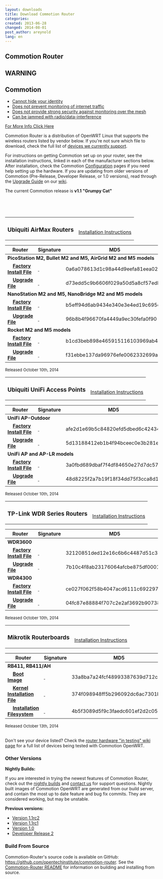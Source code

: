 ```yaml
---
layout: downloads
title: Download Commotion Router
categories:
created: 2013-06-28
changed: 2014-08-01
post_author: areynold
lang: en
---
```

<h2>Commotion Router</h2>

<div class="warning-label">
<div class="warning-top">
<h2>WARNING</h2>
</div>

<div class="warning-bottom">
<h2>Commotion</h2>

<ul>
	<li><a href="/understanding-commotions-warning-label#anonymity">Cannot hide your identity</a></li>
	<li><a href="/understanding-commotions-warning-label#internet">Does not prevent monitoring of internet traffic</a></li>
	<li><a href="/understanding-commotions-warning-label#monitoring">Does not provide strong security against monitoring over the mesh</a></li>
	<li><a href="/understanding-commotions-warning-label#jamming">Can be jammed with radio/data-interference</a></li>
</ul>
<a href="/understanding-commotions-warning-label">For More Info Click Here</a></div>
</div>

<p>Commotion Router is a distribution of OpenWRT Linux that supports the wireless routers listed by vendor below. If you're not sure which file to download, check the full list of <a href="/docs/supported-devices">devices we currently support</a>.</p>

<p>For instructions on getting Commotion set up on your router, see the installation instructions, linked in each of the manufacturer sections below. After installation, check the Commotion <a href="/docs/cck/installing-configuring/configure-commotion/">Configuration</a> pages if you need help setting up the hardware. If you are updating from older versions of Commotion (Pre-Release, Developer Release, or 1.0 versions), read through the <a href="https://wiki.commotionwireless.net/doku.php?id=general_resources:documentation:router:upgrading_from_previous_versions">Upgrade Guide</a> on our <a href="https://wiki.commotionwireless.net/">wiki</a>.</p>

<p>The current Commotion release is <strong>v1.1 "Grumpy Cat"</strong></p>

<p>&nbsp;</p>
<p>&nbsp;</p>

<table style="width:600px; ">
<tr><td><h3 id="ubiquiti-airmax">Ubiquiti AirMax Routers</h3></td>
<td style="align:right; vertical-align:bottom; padding-bottom:1em;"><a href="/docs/cck/installing-configuring/install-ubiquiti-router/">Installation Instructions</a></td>
</tr>
</table>

<table class="files list">
  <thead>
    <tr>
	<th scope="col">Router</th>
	<th scope="col">Signature</th>
	<th scope="col">MD5</th>
	<th scope="col">Size</th>
    </tr>
  </thead>
  <tbody>
    <tr class="file even">
	<td colspan="4"><strong>PicoStation M2, Bullet M2 and M5, AirGrid M2 and M5 models</strong></td>
    </tr>
    <tr class="file odd">
	<td>&nbsp;&nbsp;&nbsp;&nbsp;<a href="https://downloads.commotionwireless.net/router/1.1/ar71xx/generic/openwrt-ar71xx-generic-ubnt-bullet-m-squashfs-factory.bin" title="openwrt-ar71xx-generic-ubnt-bullet-m-squashfs-factory.bin"><strong>Factory Install File</strong></a></td>
	<td><a class="signature" href="https://downloads.commotionwireless.net/router/1.1/ar71xx/generic/openwrt-ar71xx-generic-ubnt-bullet-m-squashfs-factory.bin.asc">&nbsp;</a></td>
	<td>0a6a078613d1c98a44d9eefa81eea022</td>
	<td>5.1 MB</td>
    </tr>
    <tr class="file odd">
	<td>&nbsp;&nbsp;&nbsp;&nbsp;<a href="https://downloads.commotionwireless.net/router/1.1/ar71xx/generic/openwrt-ar71xx-generic-ubnt-bullet-m-squashfs-sysupgrade.bin" title="openwrt-ar71xx-generic-ubnt-bullet-m-squashfs-sysupgrade.bin"><strong>Upgrade File</strong></a></td>
	<td><a class="signature" href="https://downloads.commotionwireless.net/router/1.1/ar71xx/generic/openwrt-ar71xx-generic-ubnt-bullet-m-squashfs-sysupgrade.bin.asc">&nbsp;</a></td>
	<td>d73edd5c9b6606f029a50d5a8cf57edb</td>
	<td>5.1 MB</td>
    </tr>
    <tr class="file even">
	<td colspan="4"><strong>NanoStation M2 and M5, NanoBridge M2 and M5 models</strong></td>
    </tr>
    <tr class="file odd">
	<td>&nbsp;&nbsp;&nbsp;&nbsp;<a href="https://downloads.commotionwireless.net/router/1.1/ar71xx/generic/openwrt-ar71xx-generic-ubnt-nano-m-squashfs-factory.bin" title="openwrt-ar71xx-generic-ubnt-nano-m-squashfs-factory.bin"><strong>Factory Install File</strong></a></td>
	<td><a class="signature" href="https://downloads.commotionwireless.net/router/1.1/ar71xx/generic/openwrt-ar71xx-generic-ubnt-nano-m-squashfs-factory.bin.asc">&nbsp;</a></td>
	<td>b5eff94d6ab9434e340e3e4ed19c695d</td>
	<td>5.1 MB</td>
    </tr>
    <tr class="file odd">
	<td>&nbsp;&nbsp;&nbsp;&nbsp;<a href="https://downloads.commotionwireless.net/router/1.1/ar71xx/generic/openwrt-ar71xx-generic-ubnt-nano-m-squashfs-sysupgrade.bin" title="openwrt-ar71xx-generic-ubnt-nano-m-squashfs-sysupgrade.bin"><strong>Upgrade File</strong></a></td>
	<td><a class="signature" href="https://downloads.commotionwireless.net/router/1.1/ar71xx/generic/openwrt-ar71xx-generic-ubnt-nano-m-squashfs-sysupgrade.bin.asc">&nbsp;</a></td>
	<td>96b8b4f96670fa4449a9ec30fefa0f90</td>
	<td>5.1 MB</td>
    </tr>
    <tr class="file even">
	<td colspan="4"><strong>Rocket M2 and M5 models</strong></td>
    </tr>
    <tr class="file odd">
	<td>&nbsp;&nbsp;&nbsp;&nbsp;<a href="https://downloads.commotionwireless.net/router/1.1/ar71xx/generic/openwrt-ar71xx-generic-ubnt-rocket-m-squashfs-factory.bin" title="openwrt-ar71xx-generic-ubnt-rocket-m-squashfs-factory.bin"><strong>Factory Install File</strong></a></td>
	<td><a class="signature" href="https://downloads.commotionwireless.net/router/1.1/ar71xx/generic/openwrt-ar71xx-generic-ubnt-rocket-m-squashfs-factory.bin.asc">&nbsp;</a></td>
	<td>b1cd3beb898e465915116103969ab41e</td>
	<td>5.1 MB</td>
    </tr>
    <tr class="file odd">
	<td>&nbsp;&nbsp;&nbsp;&nbsp;<a href="https://downloads.commotionwireless.net/router/1.1/ar71xx/generic/openwrt-ar71xx-generic-ubnt-rocket-m-squashfs-sysupgrade.bin" title="openwrt-ar71xx-generic-ubnt-rocket-m-squashfs-sysupgrade.bin"><strong>Upgrade File</strong></a></td>
	<td><a class="signature" href="https://downloads.commotionwireless.net/router/1.1/ar71xx/generic/openwrt-ar71xx-generic-ubnt-rocket-m-squashfs-sysupgrade.bin.asc">&nbsp;</a></td>
	<td>f31ebbe137da96976efe0062332699af</td>
	<td>5.1 MB</td>
    </tr>
  </tbody>
</table>
<p style="font-size:small;">Released October 10th, 2014</p>

<table style="width:600px; ">
<tr><td><h3 id="ubiquiti-unifi">Ubiquiti UniFi Access Points</h3></td>
<td style="align:right; vertical-align:bottom; padding-bottom:1em;"><a href="/docs/cck/installing-configuring/install-unifi-router/">Installation Instructions</a></td>
</tr>
</table>

<table class="files list">
  <thead>
    <tr>
	<th scope="col">Router</th>
	<th scope="col">Signature</th>
	<th scope="col">MD5</th>
	<th scope="col">Size</th>
    </tr>
  </thead>
  <tbody>
    <tr class="file even">
	<td colspan="4"><strong>UniFi AP-Outdoor</strong></td>
    </tr>
    <tr class="file odd">
	<td>&nbsp;&nbsp;&nbsp;&nbsp;<a href="https://downloads.commotionwireless.net/router/1.1/ar71xx/generic/openwrt-ar71xx-generic-ubnt-unifi-outdoor-squashfs-factory.bin" title="openwrt-ar71xx-generic-ubnt-unifi-outdoor-squashfs-factory.bin"><strong>Factory Install File</strong></a></td>
	<td><a class="signature" href="https://downloads.commotionwireless.net/router/1.1/ar71xx/generic/openwrt-ar71xx-generic-ubnt-unifi-outdoor-squashfs-factory.bin.asc">&nbsp;</a></td>
	<td>afe2d1e69b5c84820efd5dbed6c42434</td>
	<td>5.1 MB</td>
    </tr>
    <tr class="file odd">
	<td>&nbsp;&nbsp;&nbsp;&nbsp;<a href="https://downloads.commotionwireless.net/router/1.1/ar71xx/generic/openwrt-ar71xx-generic-ubnt-unifi-outdoor-squashfs-sysupgrade.bin" title="openwrt-ar71xx-generic-ubnt-unifi-outdoor-squashfs-sysupgrade.bin"><strong>Upgrade File</strong></a></td>
	<td><a class="signature" href="https://downloads.commotionwireless.net/router/1.1/ar71xx/generic/openwrt-ar71xx-generic-ubnt-unifi-outdoor-squashfs-sysupgrade.bin.asc">&nbsp;</a></td>
	<td>5d13188412eb1b4f94bceec0e3b281ec</td>
	<td>5.1 MB</td>
    </tr>
    <tr class="file even">
	<td colspan="4"><strong>UniFi AP and AP-LR models</strong></td>
    </tr>
    <tr class="file odd">
	<td>&nbsp;&nbsp;&nbsp;&nbsp;<a href="https://downloads.commotionwireless.net/router/1.1/ar71xx/generic/openwrt-ar71xx-generic-ubnt-unifi-squashfs-factory.bin" title="openwrt-ar71xx-generic-ubnt-unifi-squashfs-factory.bin"><strong>Factory Install File</strong></a></td>
	<td><a class="signature" href="https://downloads.commotionwireless.net/router/1.1/ar71xx/generic/openwrt-ar71xx-generic-ubnt-unifi-squashfs-factory.bin.asc">&nbsp;</a></td>
	<td>3a0fbd689dbaf7f4df84650e27d7dc57</td>
	<td>5.1 MB</td>
    </tr>
    <tr class="file odd">
	<td>&nbsp;&nbsp;&nbsp;&nbsp;<a href="https://downloads.commotionwireless.net/router/1.1/ar71xx/generic/openwrt-ar71xx-generic-ubnt-unifi-squashfs-sysupgrade.bin" title="openwrt-ar71xx-generic-ubnt-unifi-squashfs-factory.bin"><strong>Upgrade File</strong></a></td>
	<td><a class="signature" href="https://downloads.commotionwireless.net/router/1.1/ar71xx/generic/openwrt-ar71xx-generic-ubnt-unifi-squashfs-sysupgrade.bin.asc">&nbsp;</a></td>
	<td>48d8225f2a7b19f18f34dd75f3cca8d1</td>
	<td>5.1 MB</td>
    </tr>
  </tbody>
</table>
<p style="font-size:small;">Released October 10th, 2014</p>

<table style="width:600px; ">
<tr><td><h3 id="tplink">TP-Link WDR Series Routers</h3></td>
<td style="align:right; vertical-align:bottom; padding-bottom:1em;"><a href="/docs/cck/installing-configuring/install-tplink-router/">Installation Instructions</a></td>
</tr>
</table>

<table class="files list">
   <thead>
      <tr>
         <th scope="col">Router</th>
         <th scope="col">Signature</th>
         <th scope="col">MD5</th>
         <th scope="col">Size</th>
      </tr>
  </thead>
  <tbody>
      <tr class="file even">
	  <td colspan="4"><strong>WDR3600</strong></td>
      </tr>
      <tr class="file odd">
         <td>&nbsp;&nbsp;&nbsp;&nbsp;<a href="https://downloads.commotionwireless.net/router/1.1/ar71xx/generic/openwrt-ar71xx-generic-tl-wdr3600-v1-squashfs-factory.bin" title="openwrt-ar71xx-generic-tl-wdr3600-v1-squashfs-factory.bin"><strong>Factory Install File</strong></a></td>
         <td><a class="signature" href="https://downloads.commotionwireless.net/router/1.1/ar71xx/generic/openwrt-ar71xx-generic-tl-wdr3600-v1-squashfs-factory.bin.asc">&nbsp;</a></td>
         <td>32120851ded12e16c6b6c4487d51c30e</td>
         <td>7.8 MB</td>
      </tr>
      <tr class="file odd">
         <td>&nbsp;&nbsp;&nbsp;&nbsp;<a href="https://downloads.commotionwireless.net/router/1.1/ar71xx/generic/openwrt-ar71xx-generic-tl-wdr3600-v1-squashfs-sysupgrade.bin" title="openwrt-ar71xx-generic-tl-wdr3600-v1-squashfs-sysupgrade.bin"><strong>Upgrade File</strong></a></td>
         <td><a class="signature" href="https://downloads.commotionwireless.net/router/1.1/ar71xx/generic/openwrt-ar71xx-generic-tl-wdr3600-v1-squashfs-sysupgrade.bin.asc">&nbsp;</a></td>
         <td>7b10c4f8ab23176064afcbe875df0001</td>
         <td>5.1 MB</td>
      </tr>
      <tr class="file even">
	  <td colspan="4"><strong>WDR4300</strong></td>
      </tr>
      <tr class="file odd">
         <td>&nbsp;&nbsp;&nbsp;&nbsp;<a href="https://downloads.commotionwireless.net/router/1.1/ar71xx/generic/openwrt-ar71xx-generic-tl-wdr4300-v1-squashfs-factory.bin" title="openwrt-ar71xx-generic-tl-wdr4300-v1-squashfs-factory.bin"><strong>Factory Install File</strong></a></td>
         <td><a class="signature" href="https://downloads.commotionwireless.net/router/1.1/ar71xx/generic/openwrt-ar71xx-generic-tl-wdr4300-v1-squashfs-factory.bin.asc">&nbsp;</a></td>
         <td>ce027f062f58b4047acd6111c692297a</td>
         <td>7.8 MB</td>
      </tr>
      <tr class="file odd">
         <td>&nbsp;&nbsp;&nbsp;&nbsp;<a href="https://downloads.commotionwireless.net/router/1.1/ar71xx/generic/openwrt-ar71xx-generic-tl-wdr4300-v1-squashfs-sysupgrade.bin" title="openwrt-ar71xx-generic-tl-wdr4300-v1-squashfs-sysupgrade.bin"><strong>Upgrade File</strong></a></td>
         <td><a class="signature" href="https://downloads.commotionwireless.net/router/1.1/ar71xx/generic/openwrt-ar71xx-generic-tl-wdr4300-v1-squashfs-sysupgrade.bin.asc">&nbsp;</a></td>
         <td>04fc87e88884f707c2e2af3692b90738</td>
         <td>5.1 MB</td>
      </tr>
  </tbody>
</table>
<p style="font-size:small;">Released October 10th, 2014</p>

<table style="width:600px; ">
<tr><td><h3 id="mikrotik">Mikrotik Routerboards</h3></td>
<td style="align:right; vertical-align:bottom; padding-bottom:1em;"><a href="/docs/cck/installing-configuring/install-mikrotik-router/">Installation Instructions</a></td>
</tr>
</table>

<table class="files list">
   <thead>
      <tr>
         <th scope="col">Router</th>
         <th scope="col">Signature</th>
         <th scope="col">MD5</th>
         <th scope="col">Size</th>
      </tr>
  </thead>
  <tbody>
      <tr class="file even">
	  <td colspan="4"><strong>RB411, RB411/AH</strong></td>
      </tr>
      <tr class="file odd">
         <td>&nbsp;&nbsp;&nbsp;&nbsp;<a href="https://downloads.commotionwireless.net/router/1.1/ar71xx/nand/openwrt-ar71xx-nand-vmlinux-initramfs.elf" title="openwrt-ar71xx-nand-vmlinux-initramfs.elf"><strong>Boot Image</strong></a></td>
         <td><a class="signature" href="https://downloads.commotionwireless.net/router/1.1/ar71xx/nand/openwrt-ar71xx-nand-vmlinux-initramfs.elf.asc">&nbsp;</a></td>
         <td>33a8ba7a24fcf48993387639d712c3ff</td>
         <td>6.6 MB</td>
      </tr>
      <tr class="file odd">
         <td>&nbsp;&nbsp;&nbsp;&nbsp;<a href="https://downloads.commotionwireless.net/router/1.1/ar71xx/nand/openwrt-ar71xx-nand-vmlinux.elf" title="openwrt-ar71xx-nand-vmlinux.elf"><strong>Kernel Installation File</strong></a></td>
         <td><a class="signature" href="https://downloads.commotionwireless.net/router/1.1/ar71xx/nand/openwrt-ar71xx-nand-vmlinux.elf.asc">&nbsp;</a></td>
         <td>374f098948ff5b296092dc6ac7301b04</td>
         <td>2.7 MB</td>
      </tr>
      <tr class="file odd">
         <td>&nbsp;&nbsp;&nbsp;&nbsp;<a href="https://downloads.commotionwireless.net/router/1.1/ar71xx/nand/openwrt-ar71xx-nand-rootfs.tar.gz" title="openwrt-ar71xx-nand-rootfs.tar.gz"><strong>Installation Filesystem</strong></a></td>
         <td><a class="signature" href="https://downloads.commotionwireless.net/router/1.1/ar71xx/nand/openwrt-ar71xx-nand-rootfs.tar.gz.asc">&nbsp;</a></td>
         <td>4b5f3089d5f9c3faedc601ef2d2c0548</td>
         <td>5.4 MB</td>
      </tr>
  </tbody>
</table>
<p style="font-size:small;">Released October 13th, 2014</p>

<p><br/>Don't see your device listed? Check the <a href="https://wiki.commotionwireless.net/doku.php/development_resources/router/hardware_in_testing">router hardware "in testing" wiki page</a> for a full list of devices being tested with Commotion OpenWRT.</p>

<h3>Other Versions</h3>

<p><strong>Nightly Builds:</strong></p>
<p>If you are interested in trying the newest features of Commotion Router, check out the <a href="https://downloads.commotionwireless.net/nightly/ar71xx/">nightly builds</a> and <a href="/contact">contact us</a> for support questions. Nightly built images of Commotion OpenWRT are generated from our build server, and contain the most up to date feature and bug fix commits. They are considered working, but may be unstable.</p>

<p><strong>Previous versions:</strong></p>
<ul>
  <li><a href="https://downloads.commotionwireless.net/router/1.1rc2">Version 1.1rc2</a></li>
  <li><a href="https://downloads.commotionwireless.net/router/1.1rc1">Version 1.1rc1</a></li>
  <li><a href="https://downloads.commotionwireless.net/router/1.0">Version 1.0</a></li>
  <li><a href="https://downloads.commotionwireless.net/router/DR2">Developer Release 2</a></li>
</ul>

<h3 id="source">Build From Source</h3>
<p>Commotion-Router's source code is available on GitHub: <a href="https://github.com/opentechinstitute/commotion-router">https://github.com/opentechinstitute/commotion-router</a>. See the <a href="https://github.com/opentechinstitute/commotion-router#build--install">Commotion-Router README</a> for information on building and installing from source.</p>
